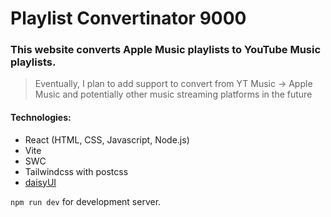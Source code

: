 # Playlist Convertinator 9000

### This website converts Apple Music playlists to YouTube Music playlists.

> Eventually, I plan to add support to convert from YT Music -> Apple Music and potentially other music streaming platforms in the future

#### Technologies:

- React (HTML, CSS, Javascript, Node.js)
- Vite
- SWC
- Tailwindcss with postcss
- [daisyUI](https://daisyui.com)

`npm run dev` for development server.
